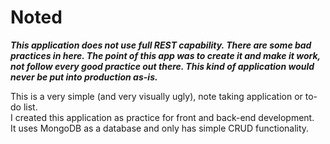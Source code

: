 # Noted

**_This application does not use full REST capability. There are some bad practices in here. The point of this app was to create it and make it work, not follow every good practice out there. This kind of application would never be put into production as-is._**

This is a very simple (and very visually ugly), note taking application or to-do list.  
I created this application as practice for front and back-end development.  
It uses MongoDB as a database and only has simple CRUD functionality.
